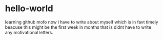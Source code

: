 # hello-world
learning github mofo
now i have to write about myself which is in favt timely beacuse this might be the first week in months that is didnt have to write any motivational letters.
